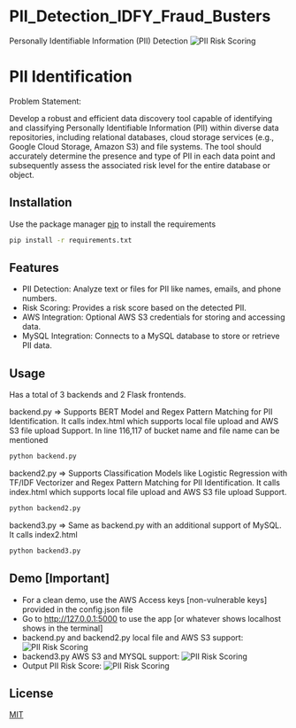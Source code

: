 # PII_Detection_IDFY_Fraud_Busters
 Personally Identifiable Information (PII) Detection
 ![PII Risk Scoring](https://drive.google.com/uc?export=view&id=1nrgyHr0EZNMhhKjDPYJVeYHD3OEcMxpt)
# PII Identification

 Problem Statement: 

 Develop a robust and efficient data discovery tool capable of identifying
 and classifying Personally Identifiable Information (PII) within diverse data
 repositories, including relational databases, cloud storage services (e.g.,
 Google Cloud Storage, Amazon S3) and file systems. The tool should
 accurately determine the presence and type of PII in each data point and
 subsequently assess the associated risk level for the entire database or
 object.

## Installation

Use the package manager [pip](https://pip.pypa.io/en/stable/) to install the requirements

```bash
pip install -r requirements.txt
```
## Features
* PII Detection: Analyze text or files for PII like names, emails, and phone numbers.
* Risk Scoring: Provides a risk score based on the detected PII.
* AWS Integration: Optional AWS S3 credentials for storing and accessing data.
* MySQL Integration: Connects to a MySQL database to store or retrieve PII data.

## Usage
Has a total of 3 backends and 2 Flask frontends. 

backend.py => Supports BERT Model and Regex Pattern Matching for PII Identification. It calls index.html which supports local file upload and AWS S3 file upload Support. In line 116,117 of bucket name and file name can be mentioned
```bash
python backend.py
```
backend2.py => Supports Classification Models like Logistic Regression with TF/IDF Vectorizer and Regex Pattern Matching for PII Identification. It calls index.html which supports local file upload and AWS S3 file upload Support.
```bash
python backend2.py
```

backend3.py => Same as backend.py with an additional support of MySQL. It calls index2.html
```bash
python backend3.py
```
## Demo [Important]
* For a clean demo, use the AWS Access keys [non-vulnerable keys] provided in the config.json file
* Go to http://127.0.0.1:5000 to use the app [or whatever shows localhost shows in the terminal]
* backend.py and backend2.py local file and AWS S3 support:
![PII Risk Scoring](https://drive.google.com/uc?export=view&id=1nrgyHr0EZNMhhKjDPYJVeYHD3OEcMxpt)
* backend3.py AWS S3 and MYSQL support:
![PII Risk Scoring](https://drive.google.com/uc?export=view&id=1pQ_hvsyaGfzPUWBiubZXwyGzJWGhmvI4)
* Output PII Risk Score:
![PII Risk Scoring](https://drive.google.com/uc?export=view&id=1jAFlBRQ62874sr4zWxgz57mCTjgJRHga)


## License

[MIT](https://choosealicense.com/licenses/mit/)
